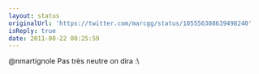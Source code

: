 ```yaml
---
layout: status
originalUrl: 'https://twitter.com/marcgg/status/105556308639498240'
isReply: true
date: 2011-08-22 08:25:59
---
```


@nmartignole Pas très neutre on dira :\
